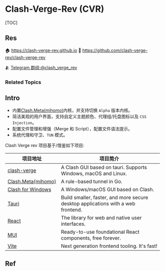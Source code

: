 # Clash-Verge-Rev (CVR)

[TOC]



## Res
🏠 https://clash-verge-rev.github.io
🚧 https://github.com/clash-verge-rev/clash-verge-rev

🫂 [Telegram 群组:@clash_verge_rev](https://t.me/clash_verge_rev)


### Related Topics



## Intro
- 内置[Clash.Meta(mihomo)](https://github.com/MetaCubeX/mihomo)内核，并支持切换 `Alpha` 版本内核。
- 简洁美观的用户界面，支持自定义主题颜色、代理组/托盘图标以及 `CSS Injection`。
- 配置文件管理和增强（Merge 和 Script），配置文件语法提示。
- 系统代理和守卫、`TUN` 模式。


Clash Verge rev 项目基于/借鉴如下项目:

| 项目地址                                                                  | 项目简介                                                                             |
| --------------------------------------------------------------------- | -------------------------------------------------------------------------------- |
| [clash-verge](https://github.com/zzzgydi/clash-verge)                 | A Clash GUI based on tauri. Supports Windows, macOS and Linux.                   |
| [Clash.Meta(mihomo)](https://github.com/MetaCubeX/mihomo)             | A rule-based tunnel in Go.                                                       |
| [Clash for Windows](https://github.com/Fndroid/clash_for_windows_pkg) | A Windows/macOS GUI based on Clash.                                              |
| [Tauri](https://github.com/tauri-apps/tauri)                          | Build smaller, faster, and more secure desktop applications with a web frontend. |
| [React](https://github.com/facebook/react)                            | The library for web and native user interfaces.                                  |
| [MUI](https://github.com/mui/material-ui)                             | Ready-to-use foundational React components, free forever.                        |
| [Vite](https://github.com/vitejs/vite)                                | Next generation frontend tooling. It's fast!                                     |



## Ref
